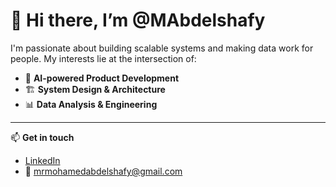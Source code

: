 # 👋 Hi there, I’m @MAbdelshafy

I'm passionate about building scalable systems and making data work for people. My interests lie at the intersection of:

- 🧠 **AI-powered Product Development**
- 🏗️ **System Design & Architecture**
- 📊 **Data Analysis & Engineering**


---

📫 **Get in touch**  
- [LinkedIn](https://www.linkedin.com/in/mohammedabdelshafi/)  
- 📧 mrmohamedabdelshafy@gmail.com

<!---
MAbdelshafy/MAbdelshafy is a ✨ special ✨ repository because its `README.md` (this file) appears on your GitHub profile.
You can click the Preview link to take a look at your changes.
--->

